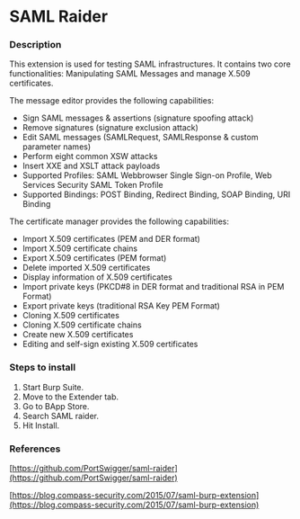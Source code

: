 # **SAML Raider**

### **Description**

This extension is used for testing SAML infrastructures. It contains two core functionalities: Manipulating SAML Messages and manage X.509 certificates.

The message editor provides the following capabilities:

* Sign SAML messages & assertions (signature spoofing attack)
* Remove signatures (signature exclusion attack)
* Edit SAML messages (SAMLRequest, SAMLResponse & custom parameter names)
* Perform eight common XSW attacks
* Insert XXE and XSLT attack payloads
* Supported Profiles: SAML Webbrowser Single Sign-on Profile, Web Services Security SAML Token Profile
* Supported Bindings: POST Binding, Redirect Binding, SOAP Binding, URI Binding

The certificate manager provides the following capabilities:

* Import X.509 certificates (PEM and DER format)
* Import X.509 certificate chains
* Export X.509 certificates (PEM format)
* Delete imported X.509 certificates
* Display information of X.509 certificates
* Import private keys (PKCD#8 in DER format and traditional RSA in PEM Format)
* Export private keys (traditional RSA Key PEM Format)
* Cloning X.509 certificates
* Cloning X.509 certificate chains
* Create new X.509 certificates
* Editing and self-sign existing X.509 certificates

### **Steps to install**

1. Start Burp Suite.
2. Move to the Extender tab.
3. Go to BApp Store.
4. Search SAML raider.
5. Hit Install.

### **References**

[https://github.com/PortSwigger/saml-raider](https://github.com/PortSwigger/saml-raider)

[https://blog.compass-security.com/2015/07/saml-burp-extension](https://blog.compass-security.com/2015/07/saml-burp-extension)
